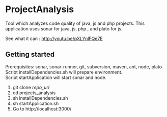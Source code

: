 ProjectAnalysis
================

Tool which analyzes code quality of java, js and php projects.
This application uses sonar for java, js, php , and plato for js.

See what it can : http://youtu.be/pXLYnlFQe7E

Getting started
--------

Prerequisites: sonar, sonar-runner, git, subversion, maven, ant, node, plato  
Script installDependencies.sh will prepare environment.  
Script startApplication will start sonar and node.

1.  git clone _repo_url_
2.  cd projects_analysis
3.  sh installDependencies.sh
4.  sh startApplication.sh 
5.  Go to http://localhost:3000/
